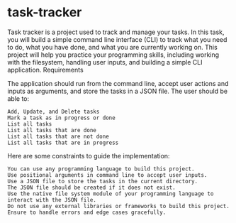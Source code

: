 # task-tracker
Task tracker is a project used to track and manage your tasks. In this task, you will build a simple command line interface (CLI) to track what you need to do, what you have done, and what you are currently working on. This project will help you practice your programming skills, including working with the filesystem, handling user inputs, and building a simple CLI application.
Requirements

The application should run from the command line, accept user actions and inputs as arguments, and store the tasks in a JSON file. The user should be able to:

    Add, Update, and Delete tasks
    Mark a task as in progress or done
    List all tasks
    List all tasks that are done
    List all tasks that are not done
    List all tasks that are in progress

Here are some constraints to guide the implementation:

    You can use any programming language to build this project.
    Use positional arguments in command line to accept user inputs.
    Use a JSON file to store the tasks in the current directory.
    The JSON file should be created if it does not exist.
    Use the native file system module of your programming language to interact with the JSON file.
    Do not use any external libraries or frameworks to build this project.
    Ensure to handle errors and edge cases gracefully.

